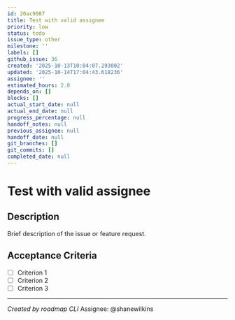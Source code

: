 ```yaml
---
id: 20ac9087
title: Test with valid assignee
priority: low
status: todo
issue_type: other
milestone: ''
labels: []
github_issue: 36
created: '2025-10-13T10:04:07.293002'
updated: '2025-10-14T17:04:43.618236'
assignee: ''
estimated_hours: 2.0
depends_on: []
blocks: []
actual_start_date: null
actual_end_date: null
progress_percentage: null
handoff_notes: null
previous_assignee: null
handoff_date: null
git_branches: []
git_commits: []
completed_date: null
---
```


# Test with valid assignee

## Description

Brief description of the issue or feature request.

## Acceptance Criteria

- [ ] Criterion 1
- [ ] Criterion 2
- [ ] Criterion 3

---
*Created by roadmap CLI*
Assignee: @shanewilkins